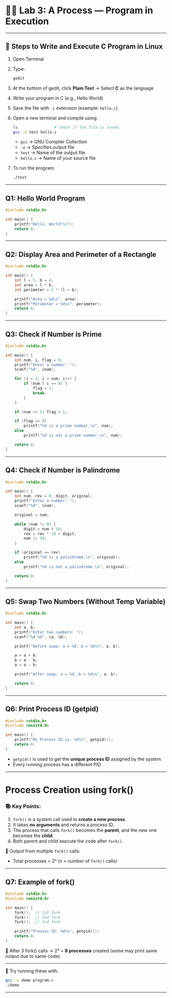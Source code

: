 # 👨‍💻 Lab 3: A Process — Program in Execution

---

## 🧾 Steps to Write and Execute C Program in Linux

1. Open Terminal  
2. Type:
   ```bash
   gedit
   ```
3. At the bottom of gedit, click **Plain Text** → Select **C** as the language  
4. Write your program in C (e.g., Hello World)  
5. Save the file with `.c` extension (example: `hello.c`)  
6. Open a new terminal and compile using:

   ```bash
   ls                # check if the file is saved
   gcc -o test hello.c
   ```

   - `gcc` → GNU Compiler Collection  
   - `-o` → Specifies output file  
   - `test` → Name of the output file  
   - `hello.c` → Name of your source file  

7. To run the program:

   ```bash
   ./test
   ```

---

## Q1: Hello World Program

```c
#include <stdio.h>

int main() {
    printf("Hello, World!\n");
    return 0;
}
```

---

## Q2: Display Area and Perimeter of a Rectangle

```c
#include <stdio.h>

int main() {
    int l = 5, b = 4;
    int area = l * b;
    int perimeter = 2 * (l + b);

    printf("Area = %d\n", area);
    printf("Perimeter = %d\n", perimeter);
    return 0;
}
```

---

## Q3: Check if Number is Prime

```c
#include <stdio.h>

int main() {
    int num, i, flag = 0;
    printf("Enter a number: ");
    scanf("%d", &num);

    for (i = 2; i < num; i++) {
        if (num % i == 0) {
            flag = 1;
            break;
        }
    }

    if (num <= 1) flag = 1;

    if (flag == 0)
        printf("%d is a prime number.\n", num);
    else
        printf("%d is not a prime number.\n", num);

    return 0;
}
```

---

##  Q4: Check if Number is Palindrome

```c
#include <stdio.h>

int main() {
    int num, rev = 0, digit, original;
    printf("Enter a number: ");
    scanf("%d", &num);

    original = num;

    while (num != 0) {
        digit = num % 10;
        rev = rev * 10 + digit;
        num /= 10;
    }

    if (original == rev)
        printf("%d is a palindrome.\n", original);
    else
        printf("%d is not a palindrome.\n", original);

    return 0;
}
```

---

## Q5: Swap Two Numbers (Without Temp Variable)

```c
#include <stdio.h>

int main() {
    int a, b;
    printf("Enter two numbers: ");
    scanf("%d %d", &a, &b);

    printf("Before swap: a = %d, b = %d\n", a, b);

    a = a + b;
    b = a - b;
    a = a - b;

    printf("After swap: a = %d, b = %d\n", a, b);

    return 0;
}
```

---

## Q6: Print Process ID (getpid)

```c
#include <stdio.h>
#include <unistd.h>

int main() {
    printf("My Process ID is: %d\n", getpid());
    return 0;
}
```

- `getpid()` is used to get the **unique process ID** assigned by the system.
- Every running process has a different PID.

---

# Process Creation using fork()

### 📚 Key Points:
1. `fork()` is a system call used to **create a new process**.
2. It takes **no arguments** and returns a process ID.
3. The process that calls `fork()` becomes the **parent**, and the new one becomes the **child**.
4. Both parent and child execute the code after `fork()`.

📌 Output from multiple `fork()` calls:
- Total processes = 2ⁿ (n = number of `fork()` calls)

---

## Q7: Example of fork()

```c
#include <stdio.h>
#include <unistd.h>

int main() {
    fork();  // 1st fork
    fork();  // 2nd fork
    fork();  // 3rd fork

    printf("Process ID: %d\n", getpid());
    return 0;
}
```

🧠 After 3 fork() calls → 2³ = **8 processes** created (some may print same output due to same code).

---

🧪 Try running these with:
```bash
gcc -o demo program.c
./demo
```

---


